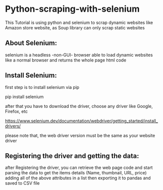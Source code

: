 # Python-scraping-with-selenium

This Tutorial is using python and selenium to scrap dynamic websites like Amazon store website, as Soup library can only scrap static websites


## About Selenium:
selenium is a headless -non-GUI- browser able to load dynamic websites like a normal browser and returns the whole page html code

## Install Selenium:
first step is to install selenium via pip 

pip install selenium

after that you have to download the driver, choose any driver like Google, Firefox, etc

https://www.selenium.dev/documentation/webdriver/getting_started/install_drivers/

please note that, the web driver version must be the same as your website driver


## Registering the driver and getting the data:

after Registering the driver, you can retrieve the web page code and start parsing the data to get the items details (Name, thumbnail, URL, price)
adding all of the above attributes in a list then exporting it to pandas and saved to CSV file
